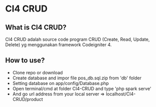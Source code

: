 # CI4 CRUD

## What is CI4 CRUD?

CI4 CRUD adalah source code program CRUD (Create, Read, Update, Delete) yg menggunakan framework Codeigniter 4.

## How to use?

- Clone repo or download
- Create database and impor file pos_db.sql.zip from 'db' folder
- Setting database on app/config/Database.php
- Open terminal/cmd at folder CI4-CRUD and type 'php spark serve'
- And go url address from your local server => localhost/CI4-CRUD/product
